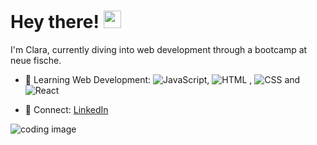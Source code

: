 # Hey there! <img src="https://media.giphy.com/media/hvRJCLFzcasrR4ia7z/giphy.gif" width="28px" height="28px">
I'm Clara, currently diving into web development through a bootcamp at neue fische.

- 🌱 Learning Web Development: ![JavaScript](https://img.shields.io/badge/Code-JavaScript-informational?style=flat&logo=javascript&color=F7DF1E), ![HTML](https://img.shields.io/badge/Code-HTML-informational?style=flat&logo=html5&color=E34F26)
, ![CSS](https://img.shields.io/badge/Code-CSS-informational?style=flat&logo=css3&color=1572B6)
 and ![React](https://img.shields.io/badge/Code-React-informational?style=flat&logo=react&color=61DAFB)

- 🔗 Connect: [LinkedIn](https://www.linkedin.com/in/clara-weyer-26a693319?utm_source=share&utm_campaign=share_via&utm_content=profile&utm_medium=ios_app)
  
![coding image](https://codingweek.org/wp-content/uploads/2023/09/chris-ried-ieic5Tq8YMk-unsplash-scaled.jpg)
